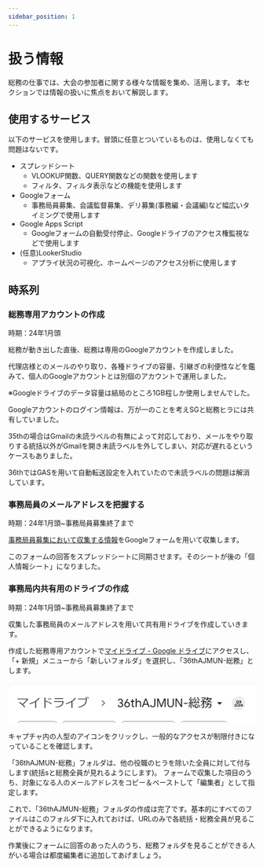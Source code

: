```yaml
---
sidebar_position: 1
---
```


# 扱う情報

総務の仕事では、大会の参加者に関する様々な情報を集め、活用します。
本セクションでは情報の扱いに焦点をおいて解説します。

## 使用するサービス

以下のサービスを使用します。冒頭に任意とついているものは、使用しなくても問題はないです。

- スプレッドシート
  - VLOOKUP関数、QUERY関数などの関数を使用します
  - フィルタ、フィルタ表示などの機能を使用します
- Googleフォーム
  - 事務局員募集、会議監督募集、デリ募集(事務編・会議編)など幅広いタイミングで使用します
- Google Apps Script
  - Googleフォームの自動受付停止、Googleドライブのアクセス権監視などで使用します
- (任意)LookerStudio
  - アプライ状況の可視化、ホームページのアクセス分析に使用します

## 時系列

### 総務専用アカウントの作成

時期：24年1月頭

総務が動き出した直後、総務は専用のGoogleアカウントを作成しました。

代理店様とのメールのやり取り、各種ドライブの容量、引継ぎの利便性などを鑑みて、個人のGoogleアカウントとは別個のアカウントで運用しました。

※Googleドライブのデータ容量は結局のところ1GB程しか使用しませんでした。

Googleアカウントのログイン情報は、万が一のことを考えSGと総務ヒラには共有していました。

35thの場合はGmailの未読ラベルの有無によって対応しており、メールをやり取りする統括以外がGmailを開き未読ラベルを外してしまい、対応が遅れるというケースもありました。

36thではGASを用いて自動転送設定を入れていたので未読ラベルの問題は解消しています。

### 事務局員のメールアドレスを把握する

時期：24年1月頭~事務局員募集終了まで

[事務局員募集において収集する情報](/docs/soumu_docs/human-resources#HR-data-type)をGoogleフォームを用いて収集します。

このフォームの回答をスプレッドシートに同期させます。そのシートが後の「個人情報シート」になりました。

### 事務局内共有用のドライブの作成

時期：24年1月頭~事務局員募集終了まで

収集した事務局員のメールアドレスを用いて共有用ドライブを作成していきます。

作成した総務専用アカウントで[マイドライブ - Google ドライブ](https://drive.google.com/drive/my-drive)にアクセスし、「+ 新規」メニューから「新しいフォルダ」を選択し、「36thAJMUN-総務」とします。

![画面右上あたりに表示されるメニュー](image.png)

キャプチャ内の人型のアイコンをクリックし、一般的なアクセスが制限付きになっていることを確認します。

「36thAJMUN-総務」フォルダは、他の役職のヒラを除いた全員に対して付与します(統括sと総務全員が見れるようにします)。
フォームで収集した項目のうち、対象になる人のメールアドレスをコピー＆ペーストして「編集者」として指定します。

これで、「36thAJMUN-総務」フォルダの作成は完了です。基本的にすべてのファイルはこのフォルダ下に入れておけば、URLのみで各統括・総務全員が見ることができるようになります。

作業後にフォームに回答のあった人のうち、総務フォルダを見ることができる人がいる場合は都度編集者に追加してあげましょう。










